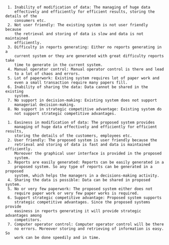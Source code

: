      1. Inability of modification of data: The managing of huge data
        effectively and efficiently for efficient results, storing the details of the
        consumers etc. 
     2. Not user friendly: The existing system is not user friendly because
        the retrieval and storing of data is slow and data is not maintained
        efficiently.
     3. Difficulty in reports generating: Either no reports generating in a
        current system or they are generated with great difficulty reports take
        time to generate in the current system.
     4. Manual operator control: Manual operator control is there and lead
        to a lot of chaos and errors.
     5. Lot of paperwork: Existing system requires lot of paper work and
        even a small transaction require many papers fill. 
     6. Inability of sharing the data: Data cannot be shared in the existing
        system. 
     7. No support in decision-making: Existing system does not support
        managerial decision-making.
     8. No support in strategic competitive advantage: Existing system do
        not support strategic competitive advantages.

     1. Easiness in modification of data: The proposed system provides
        managing of huge data effectively and efficiently for efficient results,
        storing the details of the customers, employees etc. 
     2. User friendly: The proposed system is user friendly because the
        retrieval and storing of data is fast and data is maintained efficiently.
        Moreover the graphical user interface is provided in the proposed
        system.
     3. Reports are easily generated: Reports can be easily generated in a
        proposed system. So any type of reports can be generated in a proposed
        system, which helps the managers in a decisions-making activity.
     4. Sharing the data is possible: Data can be shared in proposed system.
     5. No or very few paperwork: The proposed system either does not
        require paper work or very few paper works is required.
     6. Support strategic competitive advantage: Proposed system supports
        strategic competitive advantages. Since the proposed systems provide
        easiness in reports generating it will provide strategic advantages among
        competitors.
     7. Computer operator control: Computer operator control will be there
        no errors. Moreover storing and retrieving of information is easy. So
        work can be done speedily and in time.
